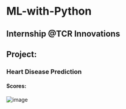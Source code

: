 # ML-with-Python
## Internship @TCR Innovations
## Project:
### Heart Disease Prediction
#### Scores:
![image](https://user-images.githubusercontent.com/91280385/200170827-7a58c205-5fdf-4d6c-bc3a-4d7da8300f03.png)
